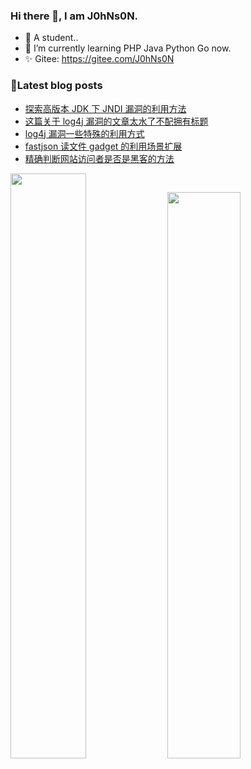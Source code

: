 ### Hi there 👋, I am J0hNs0N.

- 🔭 A student..
- 🌱 I’m currently learning PHP Java Python Go now.
- ✨ Gitee: https://gitee.com/J0hNs0N

### 📖Latest blog posts

<!-- BLOG-POST-LIST:START -->
- [探索高版本 JDK 下 JNDI 漏洞的利用方法](https://b1ue.cn/archives/529.html)
- [这篇关于 log4j 漏洞的文章太水了不配拥有标题](https://b1ue.cn/archives/524.html)
- [log4j 漏洞一些特殊的利用方式](https://b1ue.cn/archives/513.html)
- [fastjson 读文件 gadget 的利用场景扩展](https://b1ue.cn/archives/506.html)
- [精确判断网站访问者是否是黑客的方法](https://b1ue.cn/archives/495.html)
<!-- BLOG-POST-LIST:END -->

<p float="left">  
  <img src="https://github-readme-stats.vercel.app/api?username=S2eTo&show_icons=true&theme=radical" width=49%/>
  <img src="https://github-readme-stats.vercel.app/api/top-langs/?username=S2eTo&show_icons=true&layout=compact&theme=radical" width=48.2%/>
</p>
<!--
**S2eTo/S2eTo** is a ✨ _special_ ✨ repository because its `README.md` (this file) appears on your GitHub profile.

Here are some ideas to get you started:

- 🔭 A student..
- 🌱 I’m currently learning PHP Java Python Go now.
- 👯 I’m looking to collaborate on ...
- 🤔 I’m looking for help with ...
- 💬 Ask me about ...
- 📫 How to reach me: ...
- 😄 Pronouns: ...
- ⚡ Fun fact: ...
-->
